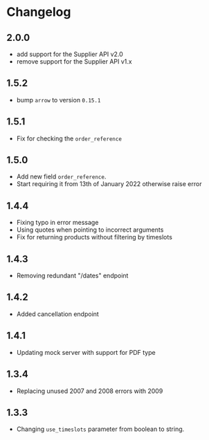 # Changelog

## 2.0.0

- add support for the Supplier API v2.0
- remove support for the Supplier API v1.x

## 1.5.2

- bump `arrow` to version `0.15.1`

## 1.5.1

- Fix for checking the `order_reference`

## 1.5.0

- Add new field `order_reference`.
- Start requiring it from 13th of January 2022 otherwise raise error

## 1.4.4

- Fixing typo in error message
- Using quotes when pointing to incorrect arguments
- Fix for returning products without filtering by timeslots

## 1.4.3

- Removing redundant "/dates" endpoint

## 1.4.2

- Added cancellation endpoint

## 1.4.1

- Updating mock server with support for PDF type

## 1.3.4

- Replacing unused 2007 and 2008 errors with 2009

## 1.3.3

- Changing `use_timeslots` parameter from boolean to string.
